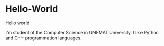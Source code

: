 # Hello-World
Hello world

I'm student of the Computer Science in UNEMAT University.
I like Python and C++ programmation languages.
